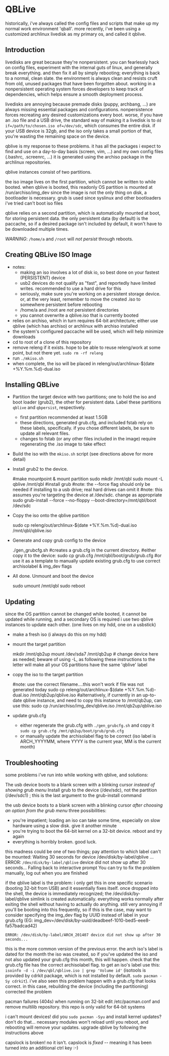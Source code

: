 QBLive
======
historically, i've always called the config files and scripts that make up my normal work environment 'qball'.
more recently, i've been using a customized archlinux livedisk as my primary os, and called it qblive.


Introduction
------------
livedisks are great because they're nonpersistent.
you can fearlessly hack on config files, experiment with the internal guts of linux, and generally break everything. and then fix it all by simply rebooting; everything is back to a normal, clean slate.
the environment is always clean and resists cruft from old, unused packages that have been forgotten about.
working in a nonpersistent operating system forces developers to keep track of dependencies, which helps ensure a smooth deployment process.

livedisks are annoying because premade disks (puppy, archbang, ...) are always missing essential packages and configurations. nonpersistence forces recreating any desired customizations every boot.
worse, if you have an .iso file and a USB drive, the standard way of making it a livedisk is to `dd if=/path/to/chosen.iso of=/dev/sdc`, which consumes the entire disk.
if your USB device is 32gb, and the iso only takes a small portion of that, you're wasting the remaining space on the device.

qblive is my response to these problems. it has all the packages i expect to find and use on a day-to-day basis (screen, vim, ...) and my own config files (.bashrc, .screenrc, ...)
it is generated using the archiso package in the archlinux repositories.

qblive instances consist of two partitions.

the iso image lives on the first partition, which cannot be written to while booted.
when qblive is booted, this readonly OS partition is mounted at /run/archiso/img_dev
since the image is not the only thing on disk, a bootloader is necessary. grub is used since syslinux and other bootloaders i've tried can't boot iso files

qblive relies on a second partition, which is automatically mounted at boot, for storing persistent data.
the only persistent data (by default) is the paccache, so if a desired package isn't included by default, it won't have to be downloaded multiple times.

*WARNING*: `/home/a` and `/root` will *_not_ persist* through reboots.


Creating QBLive ISO Image
-------------------------
* notes:
    * making an iso involves a lot of disk io, so best done on your fastest (PERSISTENT) device 
    * usb2 devices do not qualify as "fast", and reportedly have limited writes. recommended to use a hard drive for this
    * seriously, make sure you're working on a persistent storage device. or, at the very least, remember to move the created .iso to somewhere persistent before rebooting
    * /home/a and /root are *not* persistent directories
    * you cannot overwrite a qblive.iso that is currently booted 
* relies on archiso, which in turn requires 64-bit architecture; either use qblive (which has archiso) or archlinux with archiso installed
* the system's configured paccache will be used, which will help minimize downloads
* cd to root of a clone of this repository
* remove releng if it exists. hope to be able to reuse releng/work at some point, but not there yet. `sudo rm -rf releng`
* run `./mkiso.sh`
* when complete, the iso will be placed in releng/out/archlinux-$(date +%Y.%m.%d)-dual.iso


Installing QBLive
-----------------
* Partition the target device with two partitions; one to hold the iso and boot loader (grub2), the other for persistent data. Label these partitions `qblive` and `qbpersist`, respectively.
    * first partition recommended at least 1.5GB
    * these directions, generated grub.cfg, and included fstab rely on these labels, specifically. if you chose different labels, be sure to update all relevant files.
    * changes to fstab (or any other files included in the image) require regenerating the .iso image to take effect
* Build the iso with the `mkiso.sh` script (see directions above for more detail)
* Install grub2 to the device.

    \#make mountpoint & mount partition
    sudo mkdir /mnt/qbl
    sudo mount -L qblive /mnt/qbl
    \#install grub
    \#note: the --force flag should only be needed if installing to a usb drive; real hard drives can omit it
	\#note: this assumes you're targeting the device at /dev/sdc. change as appropriate
    sudo grub-install --force --no-floppy --boot-directory=/mnt/qbl/boot /dev/sdc

* Copy the iso onto the qblive partition

    sudo cp releng/out/archlinux-$(date +%Y.%m.%d)-dual.iso /mnt/qbl/qblive.iso

* Generate and copy grub config to the device

    ./gen_grubcfg.sh #creates a grub.cfg in the current directory.
	\#either copy it to the device:
    sudo cp grub.cfg /mnt/qbl/boot/grub/grub.cfg
	\#or use it as a template to manually update existing grub.cfg to use correct archisolabel & img_dev flags

* All done. Unmount and boot the device

    sudo umount /mnt/qbl
    sudo reboot


Updating
--------
since the OS partition cannot be changed while booted, it cannot be updated while running, and a secondary OS is required
i use two qblive instances to update each other. (one lives on my hdd, one on a usbstick)
* make a fresh iso (i always do this on my hdd)
* mount the target partition

    mkdir /mnt/qb2up
    mount /dev/sda7 /mnt/qb2up # change device here as needed; beware of using -L, as following these instructions to the letter will make all your OS partitions have the same 'qblive' label

* copy the iso to the target partition

    \#note: use the correct filename....this won't work if file was not generated today
    sudo cp releng/out/archlinux-$(date +%Y.%m.%d)-dual.iso /mnt/qb2up/qblive.iso
    \#alternatively, if currently in an up-to-date qblive instance, and need to copy this instance to /mnt/qb2up, can use this:
    sudo cp /run/archiso/img_dev/qblive.iso /mnt/qb2up/qblive.iso

* update grub.cfg
    * either regenerate the grub.cfg with `./gen_grubcfg.sh` and copy it `sudo cp grub.cfg /mnt/qb2up/boot/grub/grub.cfg`
    * or manually update the archisolabel flag to be correct (iso label is ARCH_YYYYMM, where YYYY is the current year, MM is the current month)


Troubleshooting
---------------
some problems i've run into while working with qblive, and solutions:

The usb device boots to a blank screen with a blinking cursor *instead of showing grub menu*
Install grub to the device (/dev/sdc), not the partition (/dev/sdc1) ; this is the last argument to the grub-install command

the usb device boots to a blank screen with a blinking cursor *after choosing an option from the grub menu*
three possibilities:
* you're impatient; loading an iso can take some time, especially on slow hardware using a slow disk. give it another minute
* you're trying to boot the 64-bit kernel on a 32-bit device. reboot and try again
* everything is horribly broken. good luck.

this madness could be one of two things; pay attention to which label can't be mounted:
    Waiting 30 seconds for device /dev/disk/by-label/qblive ...
    ERROR: `/dev/disk/by-label/qblive` device did not show up after 30 seconds...
    Falling back to interactive prompt
    You can try to fix the problem manually, log out when you are finished

if the qblive label is the problem: i only get this in one specific scenario (booting 32-bit from USB) and it essentially fixes itself.
once dropped into the shell, the device is immediately recognized; the /dev/disk/by-label/qblive simlink is created automatically.
everything works normally after exiting the shell without having to actually do anything.
still very annoying if you'll be booting into this frequently, so if this is the case, may want to consider
specifying the img_dev flag by UUID instead of label in your grub.cfg (EG: img_dev=/dev/disk/by-uuid/deadbeef-1010-bed5-eee8-fa57badcad42)

    ERROR: /dev/disk/by-label/ARCH_201407 device did not show up after 30 seconds...

this is the more common version of the previous error. the arch iso's label is dated for the month the iso was created, so if you've updated the iso and not also updated your grub.cfg this month, this will happen.
check that the grub.cfg file has the correct archisolabel flag.
to get an iso's label use this: `isoinfo -d -i /dev/qbl/qblive.iso | grep 'Volume id'`
(isotools is provided by cdrkit package, which is not installed by default. `sudo pacman -Sy cdrkit`).
i've also seen this problem happen with a grub.cfg that looks correct. in this case, rebuilding the device (including the partitioning) corrected the problem

pacman failures (404s) when running on 32-bit
edit /etc/pacman.conf and remove multilib repository. this repo is only valid for 64-bit systems

i can't mount devices!
did you `sudo pacman -Syu` and install kernel updates? don't do that...
necessary modules won't reload until you reboot, and rebooting will remove your updates.
upgrade qblive by following the instructions above

capslock is broken!
no it isn't. capslock is *fixed* -- meaning it has been turned into an additional ctrl key :-)

